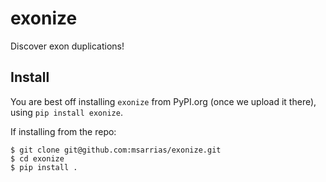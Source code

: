 # exonize

Discover exon duplications!

## Install

You are best off installing `exonize` from PyPI.org (once we upload it there),
using `pip install exonize`.

If installing from the repo:
```
$ git clone git@github.com:msarrias/exonize.git
$ cd exonize
$ pip install .
```
